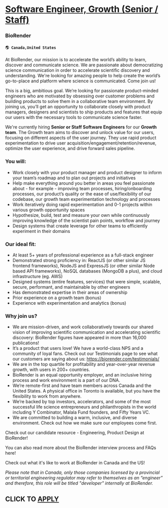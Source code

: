 # [Software Engineer, Growth (Senior / Staff)](https://www.remotewlb.com/apply/software-engineer-growth-senior-staff-34308)  
### BioRender  
#### `🌎 Canada,United States`  

At BioRender, our mission is to accelerate the world’s ability to learn, discover and communicate science. We are passionate about democratizing science communication in order to accelerate scientific discovery and understanding. We're looking for amazing people to help create the world’s go-to-place and platform where science is communicated. Come join us!

This is a big, ambitious goal. We’re looking for passionate product-minded engineers who are motivated by obsessing over customer problems and building products to solve them in a collaborative team environment. By joining us, you’ll get an opportunity to collaborate closely with product managers, designers and scientists to ship products and features that equip our users with the necessary tools to communicate science faster.

We're currently hiring **Senior or Staff Software Engineers** for our **Growth team**. The Growth team aims to discover and unlock value for our users, focusing on different aspects of the user journey. They use rapid product experimentation to drive user acquisition/engagement/retention/revenue, optimize the user experience, and drive forward sales pipeline.

### You will:

  * Work closely with your product manager and product designer to inform your team’s roadmap and to plan out projects and initiatives
  * Help make everything around you better in areas you feel passionate about - for example - improving team processes, hiring/onboarding processes, our product’s quality or the ease of use/flexibility of our codebase, our growth team experimentation technology and processes 
  * Work iteratively doing rapid experimentation and 0-1 projects within various growth opportunity spaces 
  * Hypothesize, build, test and measure your own while continuously improving knowledge of the scientist pain points, workflow and journey 
  * Design systems that create leverage for other teams to efficiently experiment in their domains

### Our ideal fit:

  * At least 5+ years of professional experience as a full-stack engineer
  * Demonstrated strong proficiency in: ReactJS (or other similar JS frontend frameworks), NodeJS and ExpressJS (or other similar Node based API frameworks), NoSQL databases (MongoDB a plus), and cloud infrastructure (eg. AWS)
  * Designed systems (entire features, services) that were simple, scalable, secure, performant, and maintainable by other engineers
  * Has demonstrated expertise in their areas of ownership
  * Prior experience on a growth team (bonus) 
  * Experience with experimentation and analytics (bonus)

### Why join us?

  * We are mission-driven, and work collaboratively towards our shared vision of improving scientific communication and accelerating scientific discovery: BioRender figures have appeared in more than 16,000 publications! 
  * It’s a product that users love! We have a world-class NPS and a community of loyal fans. Check out our Testimonials page to see what our customers are saying about us: https://biorender.com/testimonials/ 
  * We are in the top quartile for profitability and year-over-year revenue growth, with users in 200+ countries.
  * BioRender is an equal opportunity employer, and an inclusive hiring process and work environment is a part of our DNA. 
  * We’re remote-first and have team members across Canada and the United States. A physical office in Toronto is available, but you have the flexibility to work from anywhere. 
  * We’re backed by top investors, accelerators, and some of the most successful life science entrepreneurs and philanthropists in the world including Y Combinator, Malala Fund founders, and Fifty Years VC. 
  * We are committed to building a warm, inclusive, and diverse environment. Check out how we make sure our employees come first.

Check out our candidate resource - Engineering, Product Design at BioRender!

You can also read more about the BioRender interview process and FAQs here!

Check out what it's like to work at BioRender in Canada and the US!

 _Please note that in Canada, only those companies licensed by a provincial or territorial engineering regulator may refer to themselves as an “engineer” and therefore, this role will be titled "developer" internally at BioRender._

  
## CLICK TO [APPLY](https://www.remotewlb.com/apply/software-engineer-growth-senior-staff-34308)

